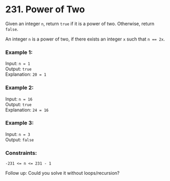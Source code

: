 # 231. Power of Two     
     
Given an integer ```n```, return ```true``` if it is a power of two. Otherwise, return ```false```.   
   
An integer ```n``` is a power of two, if there exists an integer ```x``` such that ```n == 2x```.   
   
    
   
### **Example 1:**   
Input: ```n = 1```   
Output: ```true```   
Explanation: ```20 = 1```   
   
### **Example 2:**   
Input: ```n = 16```   
Output: ```true```   
Explanation: ```24 = 16```   
   
### **Example 3:**   
Input: ```n = 3```   
Output: ```false```   
    
   
### **Constraints:**   
   
```-231 <= n <= 231 - 1```   
    
   
Follow up: Could you solve it without loops/recursion?   